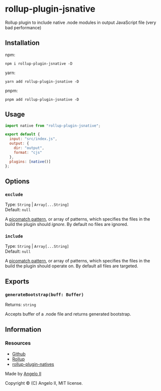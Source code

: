 # rollup-plugin-jsnative

Rollup plugin to include native .node modules in output JavaScript file (very bad performance)

## Installation

npm:

```console
npm i rollup-plugin-jsnative -D
```

yarn:

```console
yarn add rollup-plugin-jsnative -D
```

pnpm:

```console
pnpm add rollup-plugin-jsnative -D
```

## Usage

```js
import native from "rollup-plugin-jsnative";

export default {
  input: "src/index.js",
  output: {
    dir: "output",
    format: "cjs"
  },
  plugins: [native()]
};
```

## Options

### `exclude`

Type: `String` | `Array[...String]`<br>
Default: `null`

A [picomatch pattern](https://github.com/micromatch/picomatch), or array of patterns, which specifies the files in the build the plugin should _ignore_. By default no files are ignored.

### `include`

Type: `String` | `Array[...String]`<br>
Default: `null`

A [picomatch pattern](https://github.com/micromatch/picomatch), or array of patterns, which specifies the files in the build the plugin should operate on. By default all files are targeted.

## Exports

### `generateBootstrap(buff: Buffer)`

Returns: `string`

Accepts buffer of a .node file and returns generated bootstrap.

## Information

### Resources

- [Github](https://github.com/AngeloCore/rollup-plugin-jsnative)
- [Rollup](https://rollupjs.org/)
- [rollup-plugin-natives](https://github.com/danielgindi/rollup-plugin-natives)

Made by [Angelo II](https://github.com/AngeloCore)

Copyright © (C) Angelo II, MIT license.
